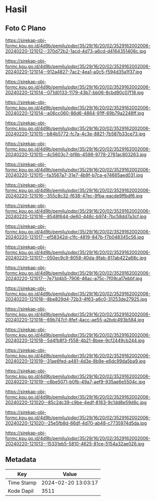 # Hasil

## Foto C Plano

https://sirekap-obj-formc.kpu.go.id/4d9b/pemilu/pdpr/35/29/16/20/02/3529162002006-20240220-121012--370d72b2-1acd-4d73-a6cd-d4164351406c.jpg

https://sirekap-obj-formc.kpu.go.id/4d9b/pemilu/pdpr/35/29/16/20/02/3529162002006-20240220-121014--912a4827-7ac2-4ea1-a0c5-f594d35a1f37.jpg

https://sirekap-obj-formc.kpu.go.id/4d9b/pemilu/pdpr/35/29/16/20/02/3529162002006-20240220-121014--071d0133-1179-43b7-bb06-8cbd90c07f18.jpg

https://sirekap-obj-formc.kpu.go.id/4d9b/pemilu/pdpr/35/29/16/20/02/3529162002006-20240220-121014--a06cc060-86d6-4864-91ff-69b79a2248ff.jpg

https://sirekap-obj-formc.kpu.go.id/4d9b/pemilu/pdpr/35/29/16/20/02/3529162002006-20240220-121015--b84b5772-fc7a-4c3e-8821-7b587b33ce73.jpg

https://sirekap-obj-formc.kpu.go.id/4d9b/pemilu/pdpr/35/29/16/20/02/3529162002006-20240220-121015--4c5603c7-bf6b-4598-9778-2761ac803263.jpg

https://sirekap-obj-formc.kpu.go.id/4d9b/pemilu/pdpr/35/29/16/20/02/3529162002006-20240220-121015--fa3567a7-31e7-4b9f-b7ca-e74665aed031.jpg

https://sirekap-obj-formc.kpu.go.id/4d9b/pemilu/pdpr/35/29/16/20/02/3529162002006-20240220-121016--355c8c32-f638-47ec-9fba-eacde9ffbdf6.jpg

https://sirekap-obj-formc.kpu.go.id/4d9b/pemilu/pdpr/35/29/16/20/02/3529162002006-20240220-121016--8548f644-de60-448c-b974-7bc58dd7a3cf.jpg

https://sirekap-obj-formc.kpu.go.id/4d9b/pemilu/pdpr/35/29/16/20/02/3529162002006-20240220-121017--ef58342d-c1fc-4819-847b-f7b048345c56.jpg

https://sirekap-obj-formc.kpu.go.id/4d9b/pemilu/pdpr/35/29/16/20/02/3529162002006-20240220-121017--050ec9c9-8058-40da-8fab-817ab422a68c.jpg

https://sirekap-obj-formc.kpu.go.id/4d9b/pemilu/pdpr/35/29/16/20/02/3529162002006-20240220-121017--7e71d4b5-7906-46ac-a75c-7f09ca17ebbf.jpg

https://sirekap-obj-formc.kpu.go.id/4d9b/pemilu/pdpr/35/29/16/20/02/3529162002006-20240220-121018--8be829d4-72b3-4f63-a6c0-31253de27925.jpg

https://sirekap-obj-formc.kpu.go.id/4d9b/pemilu/pdpr/35/29/16/20/02/3529162002006-20240220-121018--69b747cf-8fef-4acc-ae55-a2bdc493b584.jpg

https://sirekap-obj-formc.kpu.go.id/4d9b/pemilu/pdpr/35/29/16/20/02/3529162002006-20240220-121018--5d4fb8f3-f558-4b21-8bee-9cf2449cb244.jpg

https://sirekap-obj-formc.kpu.go.id/4d9b/pemilu/pdpr/35/29/16/20/02/3529162002006-20240220-121019--31ae6fed-a481-4d3e-8b9e-e6dc99da5ba9.jpg

https://sirekap-obj-formc.kpu.go.id/4d9b/pemilu/pdpr/35/29/16/20/02/3529162002006-20240220-121019--c8be5071-b0fb-49a7-aef9-935ae6e5504c.jpg

https://sirekap-obj-formc.kpu.go.id/4d9b/pemilu/pdpr/35/29/16/20/02/3529162002006-20240220-121020--85c2dc39-c9be-4edf-8163-9c1dd8e59d6c.jpg

https://sirekap-obj-formc.kpu.go.id/4d9b/pemilu/pdpr/35/29/16/20/02/3529162002006-20240220-121020--25e5fb8d-66df-4d70-ab48-c7735974d5da.jpg

https://sirekap-obj-formc.kpu.go.id/4d9b/pemilu/pdpr/35/29/16/20/02/3529162002006-20240220-121013--15331eb5-5810-4625-81ce-5154a32ae026.jpg


## Metadata

| Key        | Value               |
| ---------- | ------------------- |
| Time Stamp | 2024-02-20 13:03:17 |
| Kode Dapil | 3511                |



